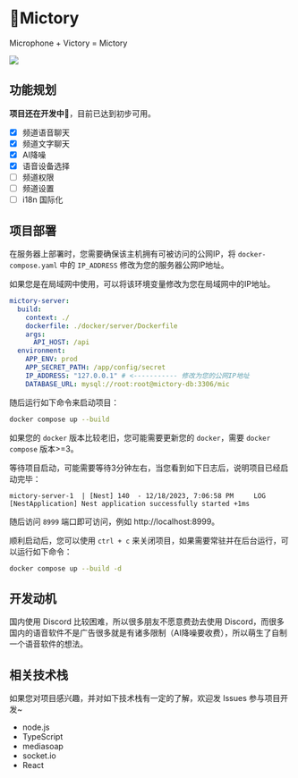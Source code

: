 # 🚧Mictory

Microphone + Victory = Mictory

![](https://i.imgur.com/pRE6gAz.png)

## 功能规划

**项目还在开发中🚧**，目前已达到初步可用。

- [x] 频道语音聊天
- [x] 频道文字聊天
- [x] AI降噪
- [x] 语音设备选择
- [ ] 频道权限
- [ ] 频道设置
- [ ] i18n 国际化

## 项目部署

在服务器上部署时，您需要确保该主机拥有可被访问的公网IP，将 `docker-compose.yaml` 中的 `IP_ADDRESS` 修改为您的服务器公网IP地址。

如果您是在局域网中使用，可以将该环境变量修改为您在局域网中的IP地址。

```yaml
mictory-server:
  build:
    context: ./
    dockerfile: ./docker/server/Dockerfile
    args:
      API_HOST: /api
  environment:
    APP_ENV: prod
    APP_SECRET_PATH: /app/config/secret
    IP_ADDRESS: "127.0.0.1" # <----------- 修改为您的公网IP地址
    DATABASE_URL: mysql://root:root@mictory-db:3306/mic
```

随后运行如下命令来启动项目：

```bash
docker compose up --build
```

如果您的 `docker` 版本比较老旧，您可能需要更新您的 `docker`，需要 `docker compose` 版本>=3。

等待项目启动，可能需要等待3分钟左右，当您看到如下日志后，说明项目已经启动完毕：

```
mictory-server-1  | [Nest] 140  - 12/18/2023, 7:06:58 PM     LOG [NestApplication] Nest application successfully started +1ms
```

随后访问 `8999` 端口即可访问，例如 http://localhost:8999。

顺利启动后，您可以使用 `ctrl + c` 来关闭项目，如果需要常驻并在后台运行，可以运行如下命令：

```bash
docker compose up --build -d
```

## 开发动机

国内使用 Discord 比较困难，所以很多朋友不愿意费劲去使用 Discord，而很多国内的语音软件不是广告很多就是有诸多限制（AI降噪要收费），所以萌生了自制一个语音软件的想法。

## 相关技术栈

如果您对项目感兴趣，并对如下技术栈有一定的了解，欢迎发 Issues 参与项目开发~

- node.js
- TypeScript
- mediasoap
- socket.io
- React
